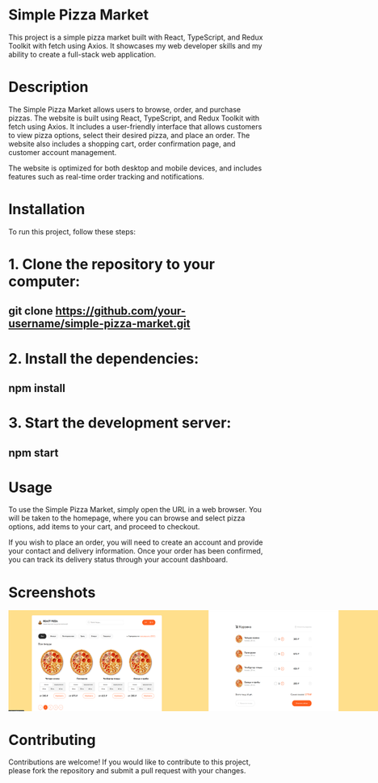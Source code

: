 # Simple Pizza Market

This project is a simple pizza market built with React, TypeScript, and Redux Toolkit with fetch using Axios. It showcases my web developer skills and my ability to create a full-stack web application.

# Description

The Simple Pizza Market allows users to browse, order, and purchase pizzas. The website is built using React, TypeScript, and Redux Toolkit with fetch using Axios. It includes a user-friendly interface that allows customers to view pizza options, select their desired pizza, and place an order. The website also includes a shopping cart, order confirmation page, and customer account management.

The website is optimized for both desktop and mobile devices, and includes features such as real-time order tracking and notifications.

# Installation

To run this project, follow these steps:

# 1. Clone the repository to your computer:

## git clone https://github.com/your-username/simple-pizza-market.git

# 2. Install the dependencies:

## npm install

# 3. Start the development server:

## npm start

# Usage

To use the Simple Pizza Market, simply open the URL in a web browser. You will be taken to the homepage, where you can browse and select pizza options, add items to your cart, and proceed to checkout.

If you wish to place an order, you will need to create an account and provide your contact and delivery information. Once your order has been confirmed, you can track its delivery status through your account dashboard.

# Screenshots

<div style="display:flex;">
<img src='screenShots/screenShot1.png' width='350' height='200'>
<img src='screenShots/screenShot2.png' width='350' height='200'>
<img src='screenShots/screenShot3.png' width='350' height='200'>
</div>

# Contributing

Contributions are welcome! If you would like to contribute to this project, please fork the repository and submit a pull request with your changes.
